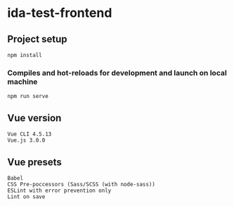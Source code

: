# ida-test-frontend

## Project setup
```
npm install
```

### Compiles and hot-reloads for development and launch on local machine
```
npm run serve
```

## Vue version
```
Vue CLI 4.5.13
Vue.js 3.0.0
```

## Vue presets
```
Babel
CSS Pre-poccessors (Sass/SCSS (with node-sass))
ESLint with error prevention only
Lint on save
```
